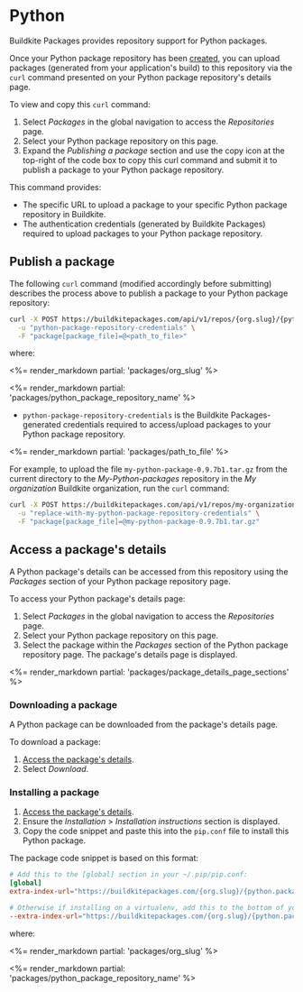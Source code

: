 # Python

Buildkite Packages provides repository support for Python packages.

Once your Python package repository has been [created](/docs/packages/manage-repositories#create-a-repository), you can upload packages (generated from your application's build) to this repository via the `curl` command presented on your Python package repository's details page.

To view and copy this `curl` command:

1. Select _Packages_ in the global navigation to access the _Repositories_ page.
1. Select your Python package repository on this page.
1. Expand the _Publishing a package_ section and use the copy icon at the top-right of the code box to copy this curl command and submit it to publish a package to your Python package repository.

This command provides:

- The specific URL to upload a package to your specific Python package repository in Buildkite.
- The authentication credentials (generated by Buildkite Packages) required to upload packages to your Python package repository.

## Publish a package

The following `curl` command (modified accordingly before submitting) describes the process above to publish a package to your Python package repository:

```bash
curl -X POST https://buildkitepackages.com/api/v1/repos/{org.slug}/{python.package.repository.name}/packages.json \
  -u "python-package-repository-credentials" \
  -F "package[package_file]=@<path_to_file>"
```

where:

<%= render_markdown partial: 'packages/org_slug' %>

<%= render_markdown partial: 'packages/python_package_repository_name' %>

- `python-package-repository-credentials` is the Buildkite Packages-generated credentials required to access/upload packages to your Python package repository.

<%= render_markdown partial: 'packages/path_to_file' %>

For example, to upload the file `my-python-package-0.9.7b1.tar.gz` from the current directory to the _My-Python-packages_ repository in the _My organization_ Buildkite organization, run the `curl` command:

```bash
curl -X POST https://buildkitepackages.com/api/v1/repos/my-organization/my-python-packages/packages.json \
  -u "replace-with-my-python-package-repository-credentials" \
  -F "package[package_file]=@my-python-package-0.9.7b1.tar.gz"
```

## Access a package's details

A Python package's details can be accessed from this repository using the _Packages_ section of your Python package repository page.

To access your Python package's details page:

1. Select _Packages_ in the global navigation to access the _Repositories_ page.
1. Select your Python package repository on this page.
1. Select the package within the _Packages_ section of the Python package repository page. The package's details page is displayed.

<%= render_markdown partial: 'packages/package_details_page_sections' %>

### Downloading a package

A Python package can be downloaded from the package's details page.

To download a package:

1. [Access the package's details](#access-a-packages-details).
1. Select _Download_.

### Installing a package

1. [Access the package's details](#access-a-packages-details).
1. Ensure the _Installation_ > _Installation instructions_ section is displayed.
1. Copy the code snippet and paste this into the `pip.conf` file to install this Python package.

The package code snippet is based on this format:

```conf
# Add this to the [global] section in your ~/.pip/pip.conf:
[global]
extra-index-url="https://buildkitepackages.com/{org.slug}/{python.package.repository.name}/pypi/simple"

# Otherwise if installing on a virtualenv, add this to the bottom of your requirements.txt:
--extra-index-url="https://buildkitepackages.com/{org.slug}/{python.package.repository.name}/pypi/simple"
```

where:

<%= render_markdown partial: 'packages/org_slug' %>

<%= render_markdown partial: 'packages/python_package_repository_name' %>
